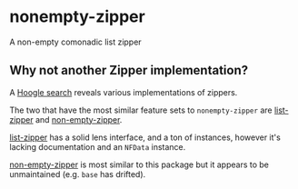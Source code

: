 # nonempty-zipper

A non-empty comonadic list zipper

## Why not another Zipper implementation?

A [Hoogle search][hoogle-search] reveals various implementations of zippers.

The two that have the most similar feature sets to `nonempty-zipper` are
[list-zipper][list-zipper] and [non-empty-zipper][non-empty-zipper].

[list-zipper][list-zipper] has a solid lens interface, and a ton of instances,
however it's lacking documentation and an `NFData` instance.

[non-empty-zipper][non-empty-zipper] is most similar to this package but it
appears to be unmaintained (e.g. `base` has drifted).

  [hoogle-search]: https://hoogle.haskell.org/?hoogle=zipper
  [list-zipper]: https://hackage.haskell.org/package/list-zipper
  [non-empty-zipper]: https://hackage.haskell.org/package/non-empty-zipper
